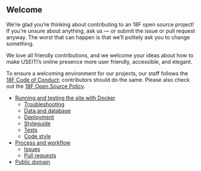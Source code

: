 ## Welcome

We’re glad you’re thinking about contributing to an 18F open source project! If you’re unsure about anything, ask us — or submit the issue or pull request anyway. The worst that can happen is that we’ll politely ask you to change something.

We love all friendly contributions, and we welcome your ideas about how to make USEITI’s online presence more user friendly, accessible, and elegant.

To ensure a welcoming environment for our projects, our staff follows the [18F Code of Conduct](https://github.com/18F/code-of-conduct/blob/master/code-of-conduct.md); contributors should do the same. Please also check out the [18F Open Source Policy](https://github.com/18f/open-source-policy).

* [Running and testing the site with Docker](#running-and-testing-the-site-with-Docker)
    - [Troubleshooting](#troubleshooting)
    - [Data and database](#data-and-database)
    - [Deployment](#deployment)
    - [Styleguide](#styleguide)
    - [Tests](#tests)
    - [Code style](#code-style)
* [Process and workflow](#process-and-workflow)
  * [Issues](#issues)
  * [Pull requests](#pull-requests)
* [Public domain](#public-domain)

<!-- ## Running and testing the site

### Using Docker

Instead of installing dependencies yourself and running different commands
in separate terminal sessions, you should use Docker, which
only requires installing [Docker Community Edition][docker]
and running one command in one terminal window.

Start by installing [Docker Community Edition][docker].

If you are on Windows, you'll also need `bash`, which you can probably
get most easily by installing [git for Windows][].

To get up and running with Docker, run:

```
bash docker-update.sh
docker-compose up
```

Then visit http://localhost:4000/ in your browser.

Whenever you make changes to any files, the proper static assets
will be rebuilt, and your changes will show up on the site.

#### What Docker is doing

Docker is used for local development but not for production. Docker will run containers for `jekyll` and `webpack` and will start a small ExpressJS web server to make all of the URLs resolve as they would on production.

We have a difference in the process between local/development builds and production builds because the latter occurs on Federalist in a predictable order and does not need to be set up to watch files and rebuild on changes. However, we do want a development set up that does watch for changes and runs the relevant build process.

#### Running commands via Docker

If you want to run commands like `npm`, `make`, or `sqlite3`, the easiest
way to do this is by running a shell inside the main container:

```
docker-compose run app bash
```

Once you do this, you'll be in an interactive shell within the main
container, and can run any commands you need.

#### Updating the Docker container

Whenever you update the repository using e.g. `git pull`, run
`bash docker-update.sh` again to rebuild the Docker container and
fetch any new dependencies.

#### Uninstalling or resetting the Docker container

If you decide that Docker isn't for you, or if your Docker setup somehow
becomes broken and you're not sure how to fix it, run
`docker-compose down -v`.

### Data and database

The [data catalog](https://github.com/18F/doi-extractives-data/wiki/Data-Catalog) explains what most of the data is and where it came from. See the [data](data/) directory for more detailed info and instructions on updating the data.

Data for the site is populated via data files in the `_data` directory. These are primarily `yml` files that are generated from commands in the [`Makefile`](Makefile).

To create the database locally, make sure that you have `sqlite` and run `make db`.

If you would like to query the local database instance:

1. Open a new terminal shell and run `sqlite3`
2. Run `.open data.db`
3. You can now run sqlite queries from the local instance.
4. Run `.tables` to see the available tables you can query.

To update site data, run `make site-data`.

### Deployment

This site is deployed on [Federalist](https://federalist.fr.cloud.gov/) whenever a commit it pushed to GitHub. Changes are deployed automatically to the production site when commits are pushed to the `master` branch.

If deploying the site to a production environment, make sure to minify the JS files:

1. Set the $NODE_ENV to `prod`: `export NODE_ENV=prod`
1. Package js files with webpack: `webpack --watch`
1. Re-run the web server: `bundle exec jekyll serve`

### Styleguide

```sh
docker-compose run webpack npm run build-styleguide
```

### Tests

#### JavaScript

The JavaScript tests currently cover all datasets. You can run them with [Node]:

```sh
npm install --dev
npm test
```

#### Jekyll filters

We have created a set of [custom Jekyll filters](https://jekyllrb.com/docs/plugins/#liquid-filters) that can be used for templating. The filters in _plugins/eiti_\*.rb are tested with [rubydoctest](https://github.com/tslocke/rubydoctest).

##### Testing filters

You can run the unit tests as follows:

```sh
npm test-ruby
```

##### Writing filters

As the following example demonstrates, test cases are written in comment blocks immediately preceding a testable function. The test description is on the first line, with an empty comment block below it. Use `>>` syntax to invoke a test case, and follow it with hash rocket syntax, `=>`, to define the expected outcome of the invocation.

Inline unit test for `to_i`:

```ruby
# attempt to look up a term in a hash, and return the value if that
# key exists; otherwise, return the key
#
# >> EITI::Data.lookup('hi', {'hi' => 'hello'})
# => 'hello'
# >> EITI::Data.lookup('yo', {'hi' => 'hello'})
# => 'yo'
def lookup(term, hash)
  hash.key?(term) ? hash[term] : term
end
```

#### Continuous integration

We are using [CircleCI](https://circleci.com/) to test our code as we push it to Github.

As specified in our [circle.yml](circle.yml) configuration file, we are running our JavaScript and Jekyll filter tests to ensure that functions are working as expected.

### Code style

We use [Hound CI](https://houndci.com/) to enforce SCSS and JavaScript
formatting conventions on new commits. You can run both of the linters with:

```sh
npm run lint
```

This runs both of the linters below in series.

##### JavaScript linting

Hound uses [jshint](http://jshint.com/), which you can install as part of the
npm package's `devDependencies` with:

```sh
npm install --dev
```

Or you can install it globally with `npm i -g jshint`. Then, to lint the
JavaScript, run:

```sh
npm run lint-js
```

##### SCSS linting

Hound uses [scss-lint](https://github.com/brigade/scss-lint), which you can
install with `gem install scss_lint` if you haven't already run `bundle install` to get Jekyll and its dependencies. To lint the SCSS files, run:

```sh
bundle exec scss-lint -c .scss-lint.yml
```

or simply:

```sh
npm run lint-scss
```

## Process and workflow

### Issues

When you open an issue, fill out all relevant fields in the issue template and include links to any prior related pull requests or issues.

### Pull requests

* Create pull requests for all commits, even typo fixes. This helps us track work and increase visibility into current work going on.
* When you open a pull request, complete the template to make sure reviewers have all the information they need.

- Assign reviewers to notify specific team members who should review a pull request.
- While working, submit `[WIP]` [pull requests](CONTRIBUTING.md#pull-requests) liberally.
- Anyone may informally review a pull request and make comments or suggestions.

* Don’t merge your own pull request. Ask a colleague to review your code and merge. This helps ensure that at least two people have verified the quality of the code and content.
* For more about how to responsibly review pull requests, see [How to review a PR](https://github.com/18F/doi-extractives-data/wiki/How-to-review-a-pull-request)

## Public domain

By submitting a pull request, you agree to comply with the policies on our [LICENSE](LICENSE.md) page:

> This project is in the public domain within the United States, and copyright and related rights in the work worldwide are waived through the [CC0 1.0 Universal public domain dedication](https://creativecommons.org/publicdomain/zero/1.0/).
>
> All contributions to this project will be released under the CC0 dedication. By submitting a pull request, you are agreeing to comply with this waiver of copyright interest.

[docker]: https://www.docker.com/community-edition
[git for windows]: https://git-for-windows.github.io/
